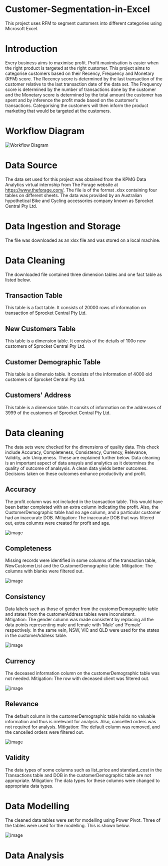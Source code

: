 # Customer-Segmentation-in-Excel
This project uses RFM to segment customers into different categories using Microsoft Excel.

# Introduction

Every business aims to maximise profit. Profit maximisation is easier when the right product is targeted at the right customer. This project aims to categorise customers based on their Recency, Frequency and Monetary (RFM) score. The Recency score is determined by the last transaction of the customer relative to the last transaction date of the data set. The Frequency score is determined by the number of transactions done by the customer and the Monetary score is determined by the total amount the customer has spent and by inference the profit made based on the customer's transactions. Categorising the customers will then inform the product marketing that would be targeted at the customers. 

# Workflow Diagram

![Workflow Diagram](https://github.com/MosunmolaRaji/Customer-Segmentation-in-Excel/assets/138968251/70f0e220-b2bc-47cb-8c65-92259fe5f324)


# Data Source
The data set used for this project was obtained from the KPMG Data Analytics virtual internship from The Forage website at https://www.theforage.com/. The file is of the format .xlsx containing four tables on different sheets. The data was provided by an Australian hypothetical Bike and Cycling accessories company known as Sprocket Central Pty Ltd.

# Data Ingestion and Storage
The file was downloaded as an xlsx file and was stored on a local machine.

# Data Cleaning
The downloaded file contained three dimension tables and one fact table as listed below. 

## Transaction Table
This table is a fact table. It consists of 20000 rows of information on transaction of Sprocket Central Pty Ltd.

## New Customers Table
This table is a dimension table. It consists of the details of 100o new customers of Sprocket Central Pty Ltd.

## Customer Demographic Table
This table is a dimensio table. It consists of the information of 4000 old customers of Sprocket Central Pty Ltd.

## Customers' Address
This table is a dimension table. It consits of information on the addresses of 3999 of the customers of Sprocket Central Pty Ltd.

# Data cleaning
The data sets were checked for the dimensions of quality data. This check include Accuracy, Completeness, Consistency, Currency, Relevance, Validity, adn Uniqueness. These are explained further below. Data cleaning is an important aspect of data anaysis and analytics as it determines the quality of outcome of analsysis. A clean data yields better outcomes. Decisions taken on these outcomes enhance productivity and profit.

## Accuracy
The profit column was not included in the transaction table. This would have been better completed with an extra column indicating the profit. Also, the CustomerDemographic table had no age column, and a particular customer had an inaccurate DOB.
Mitigation: The inaccurate DOB that was filtered out, extra columns were created for profit and age.

![image](https://github.com/MosunmolaRaji/Customer-Segmentation-in-Excel/assets/138968251/97513a73-cb9e-4fc6-bb58-1b14afe23ff9)


## Completeness
Missing records were identified in some columns of the transaction table, NewCustomerList and the CustomerDemographic table.
Mitigation: The columns with blanks were filtered out.

![image](https://github.com/MosunmolaRaji/Customer-Segmentation-in-Excel/assets/138968251/10093625-9c75-4adb-a752-967d015ffcb9)

## Consistency
Data labels such as those of gender from the customerDemographic table and states from the customerAddress tables were inconsistent.  
Mitigation: The gender column was made consistent by replacing all the data points representing male and female with ‘Male’ and ‘Female’ respectively. In the same vein, NSW, VIC and QLD were used for the states in the customerAddress table.

![image](https://github.com/MosunmolaRaji/Customer-Segmentation-in-Excel/assets/138968251/12dbdb70-9205-4535-ab5c-91ed07b1f229)


## Currency
The deceased information column on the customerDemographic table was not needed.
Mitigation: The row with deceased client was filtered out.

![image](https://github.com/MosunmolaRaji/Customer-Segmentation-in-Excel/assets/138968251/c282f3a8-23f1-4a26-baed-038c3ecd0dae)

## Relevance
The default column in the customerDemographic table holds no valuable information and thus is irrelevant for analysis. Also, cancelled orders was not required for analysis.
Mitigation: The default column was removed, and the cancelled orders were filtered out.

![image](https://github.com/MosunmolaRaji/Customer-Segmentation-in-Excel/assets/138968251/2fd187f3-218d-46ce-8d80-f74daf83986d)


## Validity
The data types of some columns such as list_price and standard_cost in the Transactions table and DOB in the customerDemographic table are not appropriate.
Mitigation: The data types for these columns were changed to appropriate data types.


# Data Modelling
The cleaned data tables were set for modelling using Power Pivot. Three of the tables were used for the modelling. This is shown below.

![image](https://github.com/MosunmolaRaji/Customer-Segmentation-in-Excel/assets/138968251/dca27b6c-1994-4e8e-8b38-ead8c8a52d0d)

# Data Analysis


